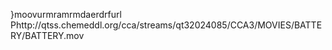    }moov   urmra   mrmda   erdrf    url    Phttp://qtss.chemeddl.org/cca/streams/qt32024085/CCA3/MOVIES/BATTERY/BATTERY.mov  
